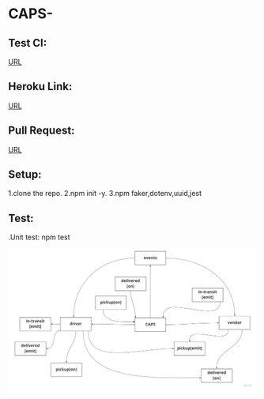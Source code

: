 # CAPS-


## Test CI:
[URL]()

## Heroku Link:
[URL]()

## Pull Request:
[URL](https://github.com/AyahZaareer/CAPS-/pull/1)

## Setup:
1.clone the repo.
2.npm init -y.
3.npm faker,dotenv,uuid,jest






## Test:
.Unit test: npm test

![reverse](caps.jpg)
